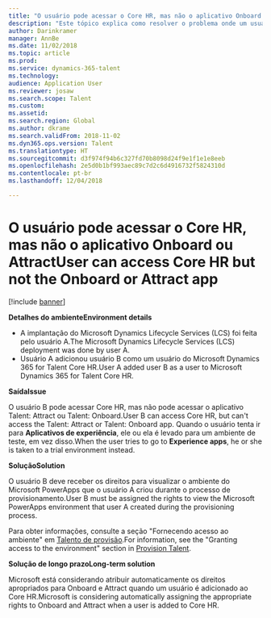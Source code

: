 ```yaml
---
title: "O usuário pode acessar o Core HR, mas não o aplicativo Onboard ou Attract"
description: "Este tópico explica como resolver o problema onde um usuário pode acessar o Microsoft Dynamics 365 for Talent Core HR, mas não pode acessar o aplicativo Attract ou Onboard."
author: Darinkramer
manager: AnnBe
ms.date: 11/02/2018
ms.topic: article
ms.prod: 
ms.service: dynamics-365-talent
ms.technology: 
audience: Application User
ms.reviewer: josaw
ms.search.scope: Talent
ms.custom: 
ms.assetid: 
ms.search.region: Global
ms.author: dkrame
ms.search.validFrom: 2018-11-02
ms.dyn365.ops.version: Talent
ms.translationtype: HT
ms.sourcegitcommit: d3f974f94b6c327fd70b8098d24f9e1f1e1e8eeb
ms.openlocfilehash: 2e5d0b1bf993aec89c7d2c6d4916732f5824310d
ms.contentlocale: pt-br
ms.lasthandoff: 12/04/2018

---
```


# <a name="user-can-access-core-hr-but-not-the-onboard-or-attract-app"></a><span data-ttu-id="1bd3b-103">O usuário pode acessar o Core HR, mas não o aplicativo Onboard ou Attract</span><span class="sxs-lookup"><span data-stu-id="1bd3b-103">User can access Core HR but not the Onboard or Attract app</span></span>

[!include [banner](includes/banner.md)]

<span data-ttu-id="1bd3b-104">**Detalhes do ambiente**</span><span class="sxs-lookup"><span data-stu-id="1bd3b-104">**Environment details**</span></span>

- <span data-ttu-id="1bd3b-105">A implantação do Microsoft Dynamics Lifecycle Services (LCS) foi feita pelo usuário A.</span><span class="sxs-lookup"><span data-stu-id="1bd3b-105">The Microsoft Dynamics Lifecycle Services (LCS) deployment was done by user A.</span></span>
- <span data-ttu-id="1bd3b-106">Usuário A adicionou usuário B como um usuário do Microsoft Dynamics 365 for Talent Core HR.</span><span class="sxs-lookup"><span data-stu-id="1bd3b-106">User A added user B as a user to Microsoft Dynamics 365 for Talent Core HR.</span></span>

<span data-ttu-id="1bd3b-107">**Saída**</span><span class="sxs-lookup"><span data-stu-id="1bd3b-107">**Issue**</span></span>

<span data-ttu-id="1bd3b-108">O usuário B pode acessar Core HR, mas não pode acessar o aplicativo Talent: Attract ou Talent: Onboard.</span><span class="sxs-lookup"><span data-stu-id="1bd3b-108">User B can access Core HR, but can't access the Talent: Attract or Talent: Onboard app.</span></span> <span data-ttu-id="1bd3b-109">Quando o usuário tenta ir para **Aplicativos de experiência**, ele ou ela é levado para um ambiente de teste, em vez disso.</span><span class="sxs-lookup"><span data-stu-id="1bd3b-109">When the user tries to go to **Experience apps**, he or she is taken to a trial environment instead.</span></span>

<span data-ttu-id="1bd3b-110">**Solução**</span><span class="sxs-lookup"><span data-stu-id="1bd3b-110">**Solution**</span></span>

<span data-ttu-id="1bd3b-111">O usuário B deve receber os direitos para visualizar o ambiente do Microsoft PowerApps que o usuário A criou durante o processo de provisionamento.</span><span class="sxs-lookup"><span data-stu-id="1bd3b-111">User B must be assigned the rights to view the Microsoft PowerApps environment that user A created during the provisioning process.</span></span>

<span data-ttu-id="1bd3b-112">Para obter informações, consulte a seção "Fornecendo acesso ao ambiente" em [Talento de provisão](https://docs.microsoft.com/en-us/dynamics365/unified-operations/talent/provisioning-talent).</span><span class="sxs-lookup"><span data-stu-id="1bd3b-112">For information, see the "Granting access to the environment" section in [Provision Talent](https://docs.microsoft.com/en-us/dynamics365/unified-operations/talent/provisioning-talent).</span></span>

<span data-ttu-id="1bd3b-113">**Solução de longo prazo**</span><span class="sxs-lookup"><span data-stu-id="1bd3b-113">**Long-term solution**</span></span>

<span data-ttu-id="1bd3b-114">Microsoft está considerando atribuir automaticamente os direitos apropriados para Onboard e Attract quando um usuário é adicionado ao Core HR.</span><span class="sxs-lookup"><span data-stu-id="1bd3b-114">Microsoft is considering automatically assigning the appropriate rights to Onboard and Attract when a user is added to Core HR.</span></span>

